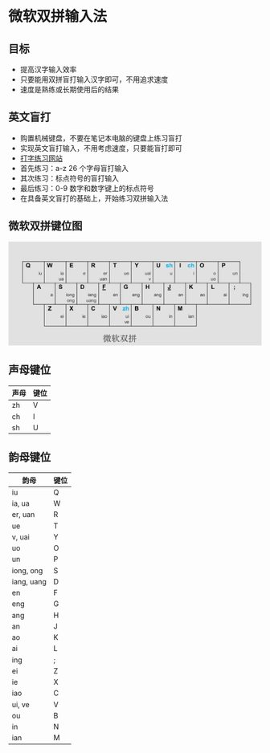 # 微软双拼输入法

## 目标

- 提高汉字输入效率
- 只要能用双拼盲打输入汉字即可，不用追求速度
- 速度是熟练或长期使用后的结果

## 英文盲打

- 购置机械键盘，不要在笔记本电脑的键盘上练习盲打
- 实现英文盲打输入，不用考虑速度，只要能盲打即可
- [打字练习网站](https://dazi.91xjr.com/)
- 首先练习：a-z 26 个字母盲打输入
- 其次练习：标点符号的盲打输入
- 最后练习：0-9 数字和数字键上的标点符号
- 在具备英文盲打的基础上，开始练习双拼输入法

## 微软双拼键位图

![微软双拼键位图](./ms-shuang-pin.png)

## 声母键位

| 声母 | 键位 |
|------|------|
| zh   | V |
| ch   | I |
| sh   | U |

## 韵母键位

| 韵母 | 键位 |
|------|------|
| iu | Q |
| ia, ua    |W |
| er, uan   |R |
| ue        |T |
| v, uai    |Y |
| uo        |O |
| un        |P |
| iong, ong |S |
| iang, uang|D |
| en   |F |
| eng  |G |
| ang  |H |
| an   |J |
| ao   |K |
| ai   |L |
| ing  |; |
| ei   |Z |
| ie   |X |
| iao  |C |
| ui, ve   |V |
| ou   |B |
| in   |N |
| ian  |M |
